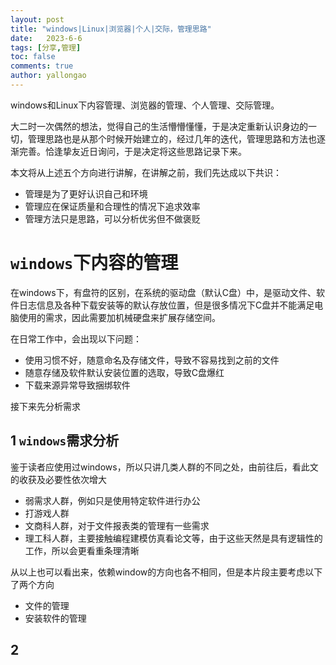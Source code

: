 ```yaml
---
layout: post
title: "windows|Linux|浏览器|个人|交际，管理思路"
date:   2023-6-6
tags: [分享,管理]
toc: false
comments: true
author: yallongao
---
```


windows和Linux下内容管理、浏览器的管理、个人管理、交际管理。

<!-- more -->

大二时一次偶然的想法，觉得自己的生活懵懵懂懂，于是决定重新认识身边的一切，管理思路也是从那个时候开始建立的，经过几年的迭代，管理思路和方法也逐渐完善。恰逢挚友近日询问，于是决定将这些思路记录下来。

本文将从上述五个方向进行讲解，在讲解之前，我们先达成以下共识：

- 管理是为了更好认识自己和环境
- 管理应在保证质量和合理性的情况下追求效率
- 管理方法只是思路，可以分析优劣但不做褒贬

# `windows`下内容的管理

在windows下，有盘符的区别，在系统的驱动盘（默认C盘）中，是驱动文件、软件日志信息及各种下载安装等的默认存放位置，但是很多情况下C盘并不能满足电脑使用的需求，因此需要加机械硬盘来扩展存储空间。

在日常工作中，会出现以下问题：

- 使用习惯不好，随意命名及存储文件，导致不容易找到之前的文件
- 随意存储及软件默认安装位置的选取，导致C盘爆红
- 下载来源异常导致捆绑软件

接下来先分析需求

## 1 `windows`需求分析

鉴于读者应使用过windows，所以只讲几类人群的不同之处，由前往后，看此文的收获及必要性依次增大

- 弱需求人群，例如只是使用特定软件进行办公
- 打游戏人群
- 文商科人群，对于文件报表类的管理有一些需求
- 理工科人群，主要接触编程建模仿真看论文等，由于这些天然是具有逻辑性的工作，所以会更看重条理清晰

从以上也可以看出来，依赖window的方向也各不相同，但是本片段主要考虑以下了两个方向

- 文件的管理
- 安装软件的管理

## 2 

